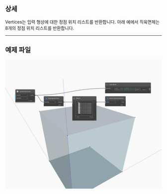 ## 상세
Vertices는 입력 형상에 대한 정점 위치 리스트를 반환합니다. 아래 예에서 직육면체는 8개의 정점 위치 리스트를 반환합니다.
___
## 예제 파일

![Vertices](./Autodesk.DesignScript.Geometry.Topology.Vertices_img.jpg)

